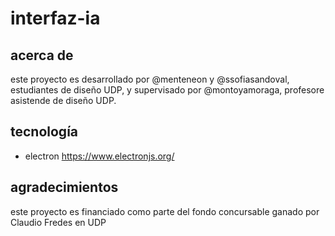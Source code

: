 # interfaz-ia

## acerca de

este proyecto es desarrollado por @menteneon y @ssofiasandoval, estudiantes de diseño UDP, y supervisado por @montoyamoraga, profesore asistende de diseño UDP.

## tecnología

* electron https://www.electronjs.org/

## agradecimientos

este proyecto es financiado como parte del fondo concursable ganado por Claudio Fredes en UDP